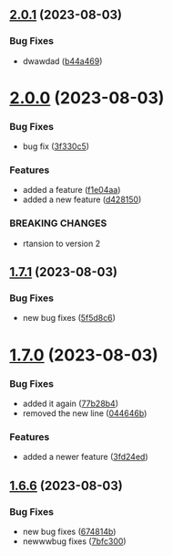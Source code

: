 ## [2.0.1](https://github.com/jlsude/testing-release/compare/v2.0.0...v2.0.1) (2023-08-03)


### Bug Fixes

* dwawdad ([b44a469](https://github.com/jlsude/testing-release/commit/b44a46916909db3355c829017fe3815185171d8b))



# [2.0.0](https://github.com/jlsude/testing-release/compare/v1.7.1...v2.0.0) (2023-08-03)


### Bug Fixes

* bug fix ([3f330c5](https://github.com/jlsude/testing-release/commit/3f330c53803ab61baaa7e219f1af5fc542e65026))


### Features

* added a feature ([f1e04aa](https://github.com/jlsude/testing-release/commit/f1e04aa9a13f4905fd2db3aa9fdc0088b85d3f26))
* added a new feature ([d428150](https://github.com/jlsude/testing-release/commit/d42815051c475a1e1ee2a20a7dd7dcb861bf3160))


### BREAKING CHANGES

* rtansion to version 2



## [1.7.1](https://github.com/jlsude/testing-release/compare/v1.7.0...v1.7.1) (2023-08-03)


### Bug Fixes

* new bug fixes ([5f5d8c6](https://github.com/jlsude/testing-release/commit/5f5d8c69d4ac98615b64305ff90e38f39fc3eafa))



# [1.7.0](https://github.com/jlsude/testing-release/compare/v1.6.6...v1.7.0) (2023-08-03)


### Bug Fixes

* added it again ([77b28b4](https://github.com/jlsude/testing-release/commit/77b28b47a8a4d43bb4785001840b4c287196ff7f))
* removed the new line ([044646b](https://github.com/jlsude/testing-release/commit/044646b410b25b751a0f4f358836082a8b3a9102))


### Features

* added a newer feature ([3fd24ed](https://github.com/jlsude/testing-release/commit/3fd24edc780be5b074cdd6edec2c9aa165f51304))



## [1.6.6](https://github.com/jlsude/testing-release/compare/v1.6.5...v1.6.6) (2023-08-03)


### Bug Fixes

* new bug fixes ([674814b](https://github.com/jlsude/testing-release/commit/674814b235e28d970fc332dcabf7320a2eb1461e))
* newwwbug fixes ([7bfc300](https://github.com/jlsude/testing-release/commit/7bfc300725fdd847127525628a1d81ecf705946e))



